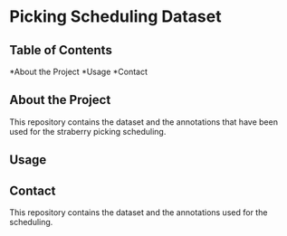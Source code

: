 # Picking Scheduling Dataset

## Table of Contents
*About the Project
*Usage
*Contact

## About the Project
This repository contains the dataset and the annotations that have been used for the straberry picking scheduling.


## Usage

## Contact





This repository contains the dataset and the annotations used for the scheduling. 


